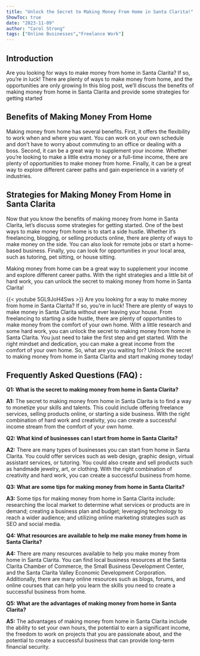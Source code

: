 ```yaml
---
title: "Unlock the Secret to Making Money From Home in Santa Clarita!"
ShowToc: true 
date: "2023-11-09"
author: "Carol Strong" 
tags: ["Online Businesses","Freelance Work"]
---
```

## Introduction

Are you looking for ways to make money from home in Santa Clarita? If so, you’re in luck! There are plenty of ways to make money from home, and the opportunities are only growing In this blog post, we’ll discuss the benefits of making money from home in Santa Clarita and provide some strategies for getting started

## Benefits of Making Money From Home

Making money from home has several benefits. First, it offers the flexibility to work when and where you want. You can work on your own schedule and don’t have to worry about commuting to an office or dealing with a boss. Second, it can be a great way to supplement your income. Whether you’re looking to make a little extra money or a full-time income, there are plenty of opportunities to make money from home. Finally, it can be a great way to explore different career paths and gain experience in a variety of industries.

## Strategies for Making Money From Home in Santa Clarita

Now that you know the benefits of making money from home in Santa Clarita, let’s discuss some strategies for getting started. One of the best ways to make money from home is to start a side hustle. Whether it’s freelancing, blogging, or selling products online, there are plenty of ways to make money on the side. You can also look for remote jobs or start a home-based business. Finally, you can look for opportunities in your local area, such as tutoring, pet sitting, or house sitting.

Making money from home can be a great way to supplement your income and explore different career paths. With the right strategies and a little bit of hard work, you can unlock the secret to making money from home in Santa Clarita!

{{< youtube 5GL9JoH4Sws >}} 
Are you looking for a way to make money from home in Santa Clarita? If so, you’re in luck! There are plenty of ways to make money in Santa Clarita without ever leaving your house. From freelancing to starting a side hustle, there are plenty of opportunities to make money from the comfort of your own home. With a little research and some hard work, you can unlock the secret to making money from home in Santa Clarita. You just need to take the first step and get started. With the right mindset and dedication, you can make a great income from the comfort of your own home. So, what are you waiting for? Unlock the secret to making money from home in Santa Clarita and start making money today!

## Frequently Asked Questions (FAQ) :
**Q1: What is the secret to making money from home in Santa Clarita?**

**A1:** The secret to making money from home in Santa Clarita is to find a way to monetize your skills and talents. This could include offering freelance services, selling products online, or starting a side business. With the right combination of hard work and creativity, you can create a successful income stream from the comfort of your own home.

**Q2: What kind of businesses can I start from home in Santa Clarita?**

**A2:** There are many types of businesses you can start from home in Santa Clarita. You could offer services such as web design, graphic design, virtual assistant services, or tutoring. You could also create and sell products such as handmade jewelry, art, or clothing. With the right combination of creativity and hard work, you can create a successful business from home.

**Q3: What are some tips for making money from home in Santa Clarita?**

**A3:** Some tips for making money from home in Santa Clarita include: researching the local market to determine what services or products are in demand; creating a business plan and budget; leveraging technology to reach a wider audience; and utilizing online marketing strategies such as SEO and social media.

**Q4: What resources are available to help me make money from home in Santa Clarita?**

**A4:** There are many resources available to help you make money from home in Santa Clarita. You can find local business resources at the Santa Clarita Chamber of Commerce, the Small Business Development Center, and the Santa Clarita Valley Economic Development Corporation. Additionally, there are many online resources such as blogs, forums, and online courses that can help you learn the skills you need to create a successful business from home.

**Q5: What are the advantages of making money from home in Santa Clarita?**

**A5:** The advantages of making money from home in Santa Clarita include the ability to set your own hours, the potential to earn a significant income, the freedom to work on projects that you are passionate about, and the potential to create a successful business that can provide long-term financial security.



